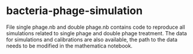 # bacteria-phage-simulation
File single phage.nb and double phage.nb contains code to reproduce all simulations related to single phage and double phage treatment. The data for simulations and calibrations are also available, the path to the data needs to be modified in the mathematica notebook.

